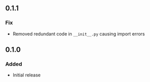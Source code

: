 ## 0.1.1
### Fix
- Removed redundant code in `__init__.py` causing import errors

## 0.1.0
### Added
- Initial release
